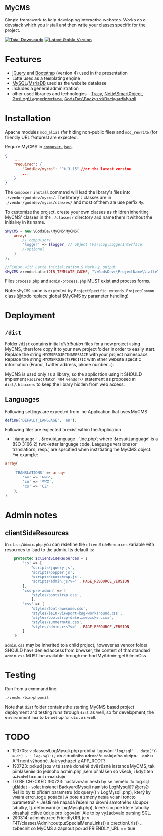 MyCMS
-----

Simple framework to help developing interactive websites. Works as a devstack which you install and then write your classes specific for the project.

[![Total Downloads](https://img.shields.io/packagist/dt/godsdev/mycms.svg)](https://packagist.org/packages/godsdev/mycms)
[![Latest Stable Version](https://img.shields.io/packagist/v/godsdev/mycms.svg)](https://packagist.org/packages/godsdev/mycms)

# Features
- [jQuery](https://jquery.org/) and [Bootstrap](https://getbootstrap.com/docs/4.0/components/) (version 4) used in the presentation
- [Latte](http://latte.nette.org/) used as a templating engine
- [MySQL](https://dev.mysql.com/)/[MariaDB](http://mariadb.com) used as the website database
- includes a general administration
- other used libraries and technologies - [Tracy](https://github.com/nette/tracy), [Nette\SmartObject](https://doc.nette.org/en/3.0/smartobject), [Psr\Log\LoggerInterface](https://www.php-fig.org/psr/psr-3/), [GodsDev\Backyard\BackyardMysqli](https://github.com/GodsDev/backyard/blob/master/GodsDev/Backyard/BackyardMysqli.php)

# Installation
Apache modules `mod_alias` (for hiding non-public files) and `mod_rewrite` (for friendly URL features) are expected.

Require MyCMS in [`composer.json`](https://getcomposer.org/).
```json
{
    ...
    "required": {
        "GodsDev/mycms": "^0.3.15" //or the latest version
        ...
    }
}
```
The `composer install` command will load the library's files into `./vendor/godsdev/mycms/`. The library's classes are in `./vendor/godsdev/mycms/classes/`
and most of them are use prefix `My`.

To customize the project, create your own classes as children inheriting MyCMS' classes in the `./classes/` directory and name them it without the initial `My` in its name.  

```php
$MyCMS = new \GodsDev\MyCMS\MyCMS(
    array(
        // compulsory
        'logger' => $logger, // object \Psr\Log\LoggerInterface
        //optional
    )
);

//Finish with Latte initialization & Mark-up output
$MyCMS->renderLatte(DIR_TEMPLATE_CACHE, "\\GodsDev\\ProjectName\\Latte\\CustomFilters::common", $params);
```

Files `process.php` and `admin-process.php` MUST exist and process forms.

Note: `$MyCMS` name is expected by `ProjectSpecific extends ProjectCommon` class (@todo replace global $MyCMS by parameter handling)

# Deployment
## `/dist`
Folder `/dist` contains initial *distribution* files for a new project using MyCMS, therefore copy it to your new project folder in order to easily start.
Replace the string `MYCMSPROJECTNAMESPACE` with your project namespace.
Replace the string `MYCMSPROJECTSPECIFIC` with other website specific information (Brand, Twitter address, phone number...).

MyCMS is used only as a library, so the application using it SHOULD implement `RedirectMatch 404 vendor\/` statement as proposed in `dist/.htaccess` to keep the library hidden from web access.

## Languages
Following settings are expected from the Application that uses MyCMS
```php
define('DEFAULT_LANGUAGE', 'en');
```
Following files are expected to exist within the Application
* './language-' . $resultLanguage . '.inc.php';
where `$resultLanguage` is a (ISO 3166-2) two-letter language code.
Language versions (or translations, resp.) are specified when instatiating the MyCMS object. For example:
```php
array(
    ...
    'TRANSLATIONS' => array(
        'en' => 'ENG',
        'cn' => '中文',
        'cs' => 'CZ'
    ),
)
```

# Admin notes
## clientSideResources
In `class/Admin.php` you can redefine the `clientSideResources` variable with resources to load to the admin. Its default is:
```php
    protected $clientSideResources = [
        'js' => [
            'scripts/jquery.js',
            'scripts/popper.js',
            'scripts/bootstrap.js',
            'scripts/admin.js?v=' . PAGE_RESOURCE_VERSION,
        ],
        'css-pre-admin' => [
            'styles/bootstrap.css',
            ],
        'css' => [
            'styles/font-awesome.css',
            'styles/ie10-viewport-bug-workaround.css',
            'styles/bootstrap-datetimepicker.css',
            'styles/summernote.css',
            'styles/admin.css?v=' . PAGE_RESOURCE_VERSION,
        ]
    ];
```

`admin.css` may be inherited to a child project, however as vendor folder SHOULD have denied access from browser, 
the content of that standard `admin.css` MUST be available through method MyAdmin::getAdminCss.

# Testing

Run from a command line:
```sh
./vendor/bin/phpunit
```

Note that `dist` folder contains the starting MyCMS based project deployment and testing runs through `dist` as well, 
so for development, the environment has to be set up for `dist` as well. 

# TODO

* 190705: v classes\LogMysqli.php probíhá logování `'log/sql' . date("Y-m-d") . '.log.sql');` do aktuálního adresáře volajícího skriptu - což u API není výhodné. Jak vycházet z APP_ROOT?
* 190723: pokud jsou v té samé doméně dvě různé instance MyCMS, tak přihlášením do jednoho admin.php jsem přihlášen do všech, i když ten uživatel tam ani neexistuje
* TO BE CHECKED 190723: nastavování hesla by se nemělo do log.sql ukládat - volat instanci BackyardMysqli namísto LogMysqli?? @crs2: Řešilo by to přidání parametru (do query() v LogMysqli.php), který by volání error_log() potlačil? A poté u změny hesla volání tohoto parametru? + Ještě mě napadá řešení na úrovni samotného sloupce tabulky, tj. definování (v LogMysqli.php), které sloupce které tabulky obsahují citlivé údaje pro logování. Ale to by vyžadovalo parsing SQL.
* 200314: administrace FriendlyURL je v F4T/classes/Admin::outputSpecialMenuLinks() a ::sectionUrls() .. zobecnit do MyCMS a zapnout pokud FRIENDLY_URL == true
